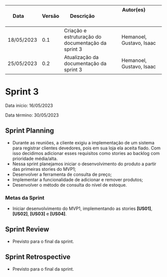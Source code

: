 | Data       | Versão | Descrição            | Autor(es)                                                   |
| ---------- | ------ | -------------------- | ------------------------------------------------------------ |
| 18/05/2023 | 0.1 | Criação e estruturação do documentação da sprint 3 | Hemanoel, Gustavo, Isaac |
| 25/05/2023 | 0.2 | Atualização da documentação da sprint 3 | Hemanoel, Gustavo, Isaac |

# Sprint 3

Data início: 16/05/2023

Data término: 30/05/2023

## Sprint Planning
* Durante as reuniões, a cliente exigiu a implementação de um sistema para registrar clientes devedores, pois em sua loja ela aceita fiado. Com isso decidimos adicionar esses requisitos como stories ao backlog com prioridade média/alta.
* Nessa sprint planejamos iniciar o desenvolvimento do produto a partir das primeiras stories do MVP1;
* Desenvolver a ferramenta de consulta de preço;
* Implementar a funcionalidade de adicionar e remover produtos;
* Desenvolver o método de consulta do nível de estoque.

### Metas da Sprint
* Iniciar desenvolvimento do MVP1, implementando as stories <b>[US01]</b>, <b>[US02]</b>, <b>[US03]</b> e <b>[US04]</b>.

## Sprint Review
* Previsto para o final da sprint.

## Sprint Retrospective
* Previsto para o final da sprint.